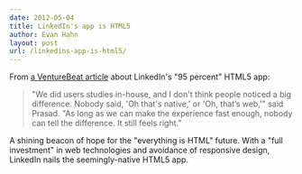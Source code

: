 ```yaml
---
date: 2012-05-04
title: LinkedIn's app is HTML5
author: Evan Hahn
layout: post
url: /linkedins-app-is-html5/
---
```


From [a VentureBeat article](https://venturebeat.com/2012/05/02/linkedin-ipad-app-engineering/) about LinkedIn's "95 percent" HTML5 app:

> "We did users studies in-house, and I don't think people noticed a big difference. Nobody said, 'Oh that's native,' or 'Oh, that’s web,'" said Prasad. "As long as we can make the experience fast enough, nobody can tell the difference. It still feels right."

A shining beacon of hope for the "everything is HTML" future. With a "full investment" in web technologies and avoidance of responsive design, LinkedIn nails the seemingly-native HTML5 app.
